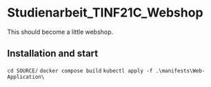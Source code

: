 # Studienarbeit_TINF21C_Webshop
This should become a little webshop. 

## Installation and start
``` cd SOURCE/ ```
``` docker compose build ```
``` kubectl apply -f .\manifests\Web-Application\ ```